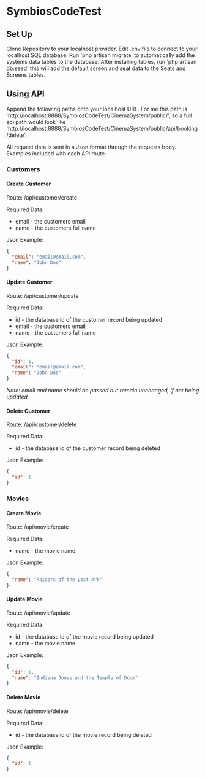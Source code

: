 # SymbiosCodeTest

## Set Up

Clone Repository to your localhost provider. Edit .env file to connect to your localhost SQL database. Run 'php artisan migrate' to automatically add the systems data tables to the database. After installing tables, run 'php artisan db:seed' this will add the default screen and seat data to the Seats and Screens tables. 

## Using API

Append the following paths onto your localhost URL. For me this path is 'http://localhost:8888/SymbiosCodeTest/CinemaSystem/public/', so a full api path would look like 'http://localhost:8888/SymbiosCodeTest/CinemaSystem/public/api/booking/delete'.

All request data is sent in a Json format through the requests body. Examples included with each API route. 

### Customers

#### Create Customer
Route: /api/customer/create

Required Data: 

- email - the customers email
- name - the customers full name

Json Example:

```json
{
  "email": "email@email.com",
  "name": "John Doe"
}
```

#### Update Customer
Route: /api/customer/update

Required Data: 

- id - the database id of the customer record being updated
- email - the customers email
- name - the customers full name

Json Example:

```json
{
  "id": 1,
  "email": "email@email.com",
  "name": "John Doe"
}
```

*Note: email and name should be passed but remain unchanged, if not being updated*

#### Delete Customer
Route: /api/customer/delete

Required Data: 

- id - the database id of the customer record being deleted

Json Example:

```json
{
  "id": 1
}
```

### Movies

#### Create Movie
Route: /api/movie/create

Required Data: 

- name - the movie name

Json Example:

```json
{
  "name": "Raiders of the Lost Ark"
}
```

#### Update Movie
Route: /api/movie/update

Required Data: 

- id - the database id of the movie record being updated
- name - the movie name

Json Example:

```json
{
  "id": 1,
  "name": "Indiana Jones and the Temple of Doom"
}
```

#### Delete Movie
Route: /api/movie/delete

Required Data: 

- id - the database id of the movie record being deleted

Json Example:

```json
{
  "id": 1
}
```






